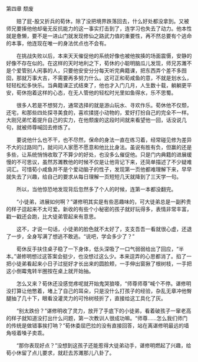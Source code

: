 第四章 颓废

　　赔了屁-股又折兵的荀休，除了没把境界跌落回去，什么好处都没拿到。又被师兄要揍他他却毫无反抗能力的这一事实打击到了，连学习也失去了动力。他本性就是惫懒，要不是一进山门就发现修仙之路武力值的重要性，再不然总要有个逃命的本事，他连现在唯一的身法优点也不会有。

　　在挑战失败以后，本来天天催促他的系统好像也被他挨揍的场面震慑，安静的好像不存在似的。在这样的天时地利之下，荀休的小聪明脑瓜儿发现，师兄苏濉不是个爱管别人闲事的人，只要他安安分分每天听完典籍课，把东西弄个差不多囫囵，那就万事大吉，不需要再多努力什么。这可正和荀咸鱼的意，不就是划水么，轻轻松松多快乐。当典籍课正式结束了，他也才入门几月，人生数十载，躺躺更平安，荀休抱着这样的心态，在无人管他的轻松时光里如鱼得水，乐不思蜀。

　　很多人若是不想努力，通常选择的就是游山玩水、寻欢作乐。荀休他不仅颓，还宅，和那些四处探寻美食的，喜欢揉搓小动物的，爱好打扮自己的完全不一样。大刚兄弟忙着提升自己的实力，在他颓废的这段时间就来看望他一回，话没说几句，就被师尊喊回去修炼了。

　　要说他什么也不干，也不尽然，保命的身法一直在练习着，经常碰见修为差异不大的过路同门，就问问人家愿不愿意和他比比身法。虽说有胜有负，但赢的还是多些，让系统悄悄收取了不算少的好处，也没多么催促他。只是门内典籍的进展缓慢的不可思议，虽然苏濉教他的时候不仅是让他背记下来，还简单描述了不少疑难词汇。可惜荀小咸鱼并不是个爱动脑子的性子，发现第一页他都难理解下来，早早就失去了兴趣，给自己的要求从每日理解一页短短几天就降到了三天学一句。

　　所以，当他惊恐地发现背后忽然多了个人的时候，连第一本都没翻完。

　　“小徒弟，进展如何啊？”谌修明其实是有些恶趣味的，可大徒弟总是一副矜贵的样子逗起来不太可爱。新收的有些个小秘密的孩子就好玩得多，表情非常丰富，戳一戳还会跑，比大徒弟管起来有意思。

　　这不，才说一句话，小徒弟的脸色就不太好了，支支吾吾一看就很心虚，还退了一步，全身写满了想逃不敢逃。“说吧，学会多少了？”

　　荀休反手扶住桌子稳了一下身体，低头深吸了一口气弱弱给出了回应，“半本。”谌修明想过这答案会挺少，也没想过这么少。本来逗弄的心思都消了。掐了一把小徒弟看起来小日子过挺好才长出来的圆脸颊，一手伸出窗揪了根树枝，一手把这小倒霉鬼转半圈按在桌上就开始抽。

　　怎么又来？荀休还没感觉疼呢就开始鬼哭狼嚎，“师尊师尊”喊个不停。谌修明没打算让他憋着，堵上了自己的耳朵，只是没什么打孩子的经验，杂乱无章冲他臀腿抽了几十下，眼看没灌灵力的可怜树枝折了，直接给这工具化了灰。

　　“别太跌份？”谌修明收了灵力，放开了手底下的小徒弟，看着破孩子一窜老高的样子就知道没打出什么问题，第一次教训人很成功嘛。“师尊……怎么我们师门的传统是做错事挨打呐？”荀休委屈巴拉的没有直接回答，站在离谌修明最远的墙角哑着嗓子卖乖。

　　“那你表现好点？”没想到这孩子还能惹得大徒弟动手，谌修明燃起了兴趣，给荀小休留了点儿要求，就赶去苏濉那儿八卦了。

　　　

